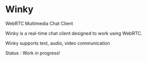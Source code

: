 # Winky
WebRTC Multimedia Chat Client

Winky is a real-time chat client designed to work using WebRTC.

Winky supports text, audio, video communication

Status : Work in progress!
